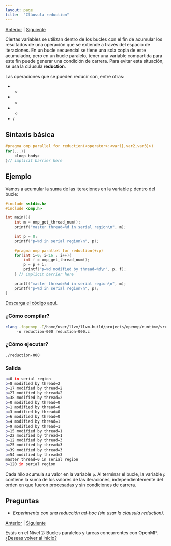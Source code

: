 ```yaml
---
layout: page
title:  "Cláusula reduction"
---
```

[Anterior](collapse-000.html) | [Siguiente](practice1-000.html)

Ciertas variables se utilizan dentro de los bucles con el fin de acumular los resultados de una operación que se extiende a través del espacio de iteraciones.
En un bucle secuencial se tiene una sola copia de este acumulador, pero en un bucle paralelo, tener una variable compartida para este fin puede generar una condición de carrera.
Para evitar esta situación, se usa la cláusula **reduction**. 

Las operaciones que se pueden reducir son, entre otras:
* +
* -
* *
* /

## Sintaxis básica
```c
#pragma omp parallel for reduction(<operator>:<var1[,var2,var3]>)
for(...){
    <loop body>
}// implicit barrier here
``` 
## Ejemplo
Vamos a acumular la suma de las iteraciones en la variable `p` dentro del bucle:
```c
#include <stdio.h>
#include <omp.h>

int main(){
    int m = omp_get_thread_num();
    printf("master thread=%d in serial region\n", m);
    
    int p = 0;
    printf("p=%d in serial region\n", p);

    #pragma omp parallel for reduction(+:p)
    for(int i=0; i<16 ; i++){
        int f = omp_get_thread_num();
        p = p + i;
        printf("p=%d modified by thread=%d\n", p, f);
    } // implicit barrier here
    
    printf("master thread=%d in serial region\n", m);
    printf("p=%d in serial region\n", p);
}
```
[Descarga el código aquí](../codigo/reduction-000.c).

### ¿Cómo compilar?
```bash
clang -fopenmp -I/home/user/llvm/llvm-build/projects/openmp/runtime/src/ 
     -o reduction-000 reduction-000.c
```
### ¿Cómo ejecutar?
```bash
./reduction-000 
```
### Salida
```bash
p=0 in serial region
p=8 modified by thread=2
p=17 modified by thread=2
p=27 modified by thread=2
p=38 modified by thread=2
p=0 modified by thread=0
p=1 modified by thread=0
p=3 modified by thread=0
p=6 modified by thread=0
p=4 modified by thread=1
p=9 modified by thread=1
p=15 modified by thread=1
p=22 modified by thread=1
p=12 modified by thread=3
p=25 modified by thread=3
p=39 modified by thread=3
p=54 modified by thread=3
master thread=0 in serial region
p=120 in serial region
```
Cada hilo acumula su valor en la variable `p`.
Al terminar el bucle, la variable `p` contiene la suma de los valores de las iteraciones, independientemente del orden en que fueron procesadas y sin condiciones de carrera.

## Preguntas
* _Experimenta con una reducción ad-hoc (sin usar la cláusula reduction)._

[Anterior](collapse-000.html) | [Siguiente](practice1-000.html)

<div class=coursetitle>Estás en el Nivel 2: Bucles paralelos y tareas concurrentes con OpenMP. <a href="main.html">¿Deseas volver al inicio?</a> </div>